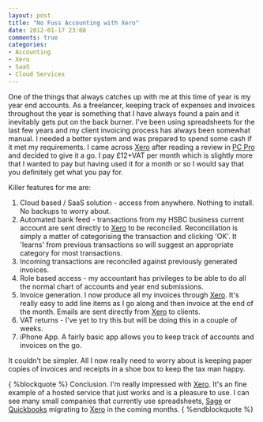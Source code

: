 ```yaml
---
layout: post
title: "No Fuss Accounting with Xero"
date: 2012-01-17 23:08
comments: true
categories:
- Accounting
- Xero
- SaaS
- Cloud Services
---
```

One of the things that always catches up with me at this time of year is my year end accounts.  As a freelancer, keeping track of expenses and invoices throughout the year is something that I have always found a pain and it inevitably gets put on the back burner.  I've been using spreadsheets for the last few years and my client invoicing process has always been somewhat manual.  I needed a better system and was prepared to spend some cash if it met my requirements.  I came across [Xero](http://www.xero.com) after reading a review in [PC Pro](http://www.pcpro.co.uk/reviews/software/367120/xero) and decided to give it a go.  I pay £12+VAT per month which is slightly more that I wanted to pay but having used it for a month or so I would say that you definitely get what you pay for.

Killer features for me are:
<!-- More -->
1. Cloud based / SaaS solution - access from anywhere.  Nothing to install.  No backups to worry about.
1. Automated bank feed - transactions from my HSBC business current account are sent directly to [Xero](http://www.xero.com) to be reconciled.  Reconciliation is simply a matter of categorising the transaction and clicking 'OK'.  It 'learns' from previous transactions so will suggest an appropriate category for most transactions.
1. Incoming transactions are reconciled against previously generated invoices.
1. Role based access - my accountant has privileges to be able to do all the normal chart of accounts and year end submissions.
1. Invoice generation.  I now produce all my invoices through [Xero](http://www.xero.com).  It's really easy to add line items as I go along and then invoice at the end of the month.  Emails are sent directly from [Xero](http://www.xero.com) to clients.
1. VAT returns - I've yet to try this but will be doing this in a couple of weeks.
1. iPhone App.  A fairly basic app allows you to keep track of accounts and invoices on the go.

It couldn't be simpler.  All I now really need to worry about is keeping paper copies of invoices and receipts in a shoe box to keep the tax man happy.

{ %blockquote %}
Conclusion.  I'm really impressed with [Xero](http://www.xero.com).  It's an fine example of a hosted service that just works and is a pleasure to use.  I can see many small companies that currently use spreadsheets, [Sage](http://www.sage.co.uk/) or [Quickbooks](http://www.intuit.co.uk/) migrating to [Xero](http://www.xero.com) in the coming months.
{ %endblockquote %}
